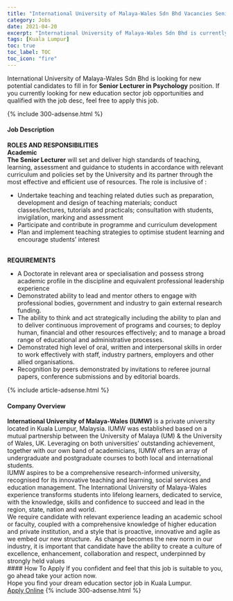 ```yaml
---
title: "International University of Malaya-Wales Sdn Bhd Vacancies Senior Lecturer in Psychology" 
category: Jobs 
date: 2021-04-20 
excerpt: "International University of Malaya-Wales Sdn Bhd is currently looking for suitable person to fill in the Senior Lecturer in Psychology which positioned at Kuala Lumpur" 
tags: [Kuala Lumpur] 
toc: true 
toc_label: TOC 
toc_icon: "fire" 
--- 
```


<p>International University of Malaya-Wales Sdn Bhd is looking for new potential candidates to fill in for <b>Senior Lecturer in Psychology</b> position. If you currently looking for new education sector job opportunities and qualified with the job desc, feel free to apply this job.
</p>{% include 300-adsense.html %} 
<div><div><h4>Job Description</h4></div><div><div><span><div><div><strong>ROLES AND RESPONSIBILITIES</strong><br><strong>Academic</strong><br><strong>The&#160;Senior Lecturer</strong>&#160;will set and deliver high standards of teaching, learning, assessment and guidance to students in accordance with relevant curriculum and policies set by the University and its partner through the most effective and efficient use of resources. The role is inclusive of :<br><ul><li>Undertake teaching and teaching related duties such as preparation, development and design of teaching materials; conduct classes/lectures, tutorials and practicals; consultation with students, invigilation, marking and assessment</li><li>Participate and contribute in programme and curriculum development</li><li>Plan and implement teaching strategies to optimise student learning and encourage students&#8217; interest</li></ul><br><strong>REQUIREMENTS</strong><br><ul><li>A Doctorate in relevant area or specialisation and possess strong academic profile in the discipline and equivalent professional leadership experience</li><li>Demonstrated ability to lead and mentor others to engage with professional bodies, government and industry to gain external research funding.</li><li>The ability to think and act strategically including the ability to plan and to deliver continuous improvement of programs and courses; to deploy human, financial and other resources effectively; and to manage a broad range of educational and administrative processes.</li><li>Demonstrated high level of oral, written and interpersonal skills in order to work effectively with staff, industry partners, employers and other allied organisations.</li><li>Recognition by peers demonstrated by invitations to referee journal papers, conference submissions and by editorial boards.</li></ul></div></div></span></div></div></div> 
{% include article-adsense.html %} 
<div><div><h4>Company Overview</h4></div><div><div><span><div><div>
<div><strong>International University of Malaya-Wales (IUMW)</strong> is a private university located in Kuala Lumpur, Malaysia. IUMW was established based on a mutual partnership between the University of Malaya (UM) &amp; the University of Wales, UK. Leveraging on both universities' outstanding achievement, together with our own band of academicians, IUMW offers an array of undergraduate and postgraduate courses to both local and international students.</div>
<div>&#8203;IUMW aspires to be a comprehensive research-informed university, recognised for its innovative teaching and learning, social services and education management. The International University of Malaya-Wales experience transforms students into lifelong learners, dedicated to service, with the knowledge, skills and confidence to succeed and lead in the region, state, nation and world.</div>
We require candidate with relevant experience leading an academic school or faculty, coupled with a comprehensive knowledge of higher education and private institution, and a style that is proactive, innovative and agile as we embed our new structure. &#160;As change becomes the new norm in our industry, it is important that candidate have the ability to create a culture of excellence, enhancement, collaboration and respect, underpinned by strongly held values</div></div></span></div></div></div> 
#### How To Apply 
If you confident and feel that this job is suitable to you, go ahead take your action now. <br/> 
Hope you find your dream education sector job in Kuala Lumpur. <br/> 
<a href="https://www.jobstreet.com.my/en/job/senior-lecturer-in-psychology-4529698?jobId=jobstreet-my-job-4529698" class="btn btn--info" target="_blank" rel="nofollow noopenner">Apply Online</a> 
{% include 300-adsense.html %} 